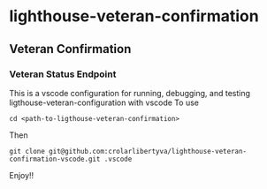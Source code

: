 # lighthouse-veteran-confirmation

## Veteran Confirmation
### Veteran Status Endpoint
This is a vscode configuration for running, debugging, and testing ligthouse-veteran-configuration with vscode
To use

```
cd <path-to-ligthouse-veteran-confirmation>
```

Then 

```
git clone git@github.com:crolarlibertyva/lighthouse-veteran-confirmation-vscode.git .vscode
```
Enjoy!!
